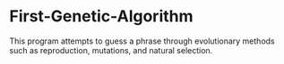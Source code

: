 # First-Genetic-Algorithm

This program attempts to guess a phrase through evolutionary methods such as reproduction, mutations, and natural selection.
